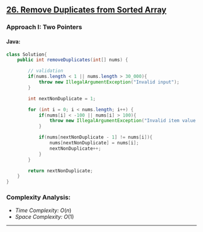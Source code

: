 ## [26. Remove Duplicates from Sorted Array](https://leetcode.com/problems/remove-duplicates-from-sorted-array/)

### Approach I: Two Pointers

#### Java:
```java
class Solution{
    public int removeDuplicates(int[] nums) {

        // validation
        if(nums.length < 1 || nums.length > 30_000){
            throw new IllegalArgumentException("Invalid input");
        }

        int nextNonDuplicate = 1;

        for (int i = 0; i < nums.length; i++) {
            if(nums[i] < -100 || nums[i] > 100){
                throw new IllegalArgumentException("Invalid item value -> "+ nums[i]);
            }

            if(nums[nextNonDuplicate - 1] != nums[i]){
                nums[nextNonDuplicate] = nums[i];
                nextNonDuplicate++;
            }
        }

        return nextNonDuplicate;
    }
}
```

[//]: # (#### Go:)

[//]: # (```go)

[//]: # (func solution&#40;&#41; {)

[//]: # ()
[//]: # (})

[//]: # (```)

### Complexity Analysis:

- *Time Complexity:* $O(n)$
- *Space Complexity:* $O(1)$


---

